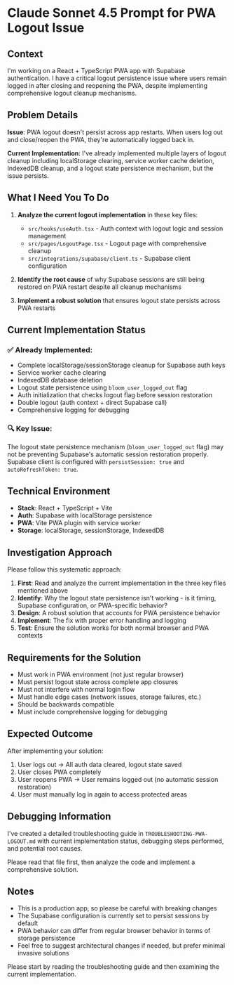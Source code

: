 # Claude Sonnet 4.5 Prompt for PWA Logout Issue

## Context
I'm working on a React + TypeScript PWA app with Supabase authentication. I have a critical logout persistence issue where users remain logged in after closing and reopening the PWA, despite implementing comprehensive logout cleanup mechanisms.

## Problem Details
**Issue**: PWA logout doesn't persist across app restarts. When users log out and close/reopen the PWA, they're automatically logged back in.

**Current Implementation**: I've already implemented multiple layers of logout cleanup including localStorage clearing, service worker cache deletion, IndexedDB cleanup, and a logout state persistence mechanism, but the issue persists.

## What I Need You To Do

1. **Analyze the current logout implementation** in these key files:
   - `src/hooks/useAuth.tsx` - Auth context with logout logic and session management
   - `src/pages/LogoutPage.tsx` - Logout page with comprehensive cleanup
   - `src/integrations/supabase/client.ts` - Supabase client configuration

2. **Identify the root cause** of why Supabase sessions are still being restored on PWA restart despite all cleanup mechanisms

3. **Implement a robust solution** that ensures logout state persists across PWA restarts

## Current Implementation Status

### ✅ Already Implemented:
- Complete localStorage/sessionStorage cleanup for Supabase auth keys
- Service worker cache clearing
- IndexedDB database deletion
- Logout state persistence using `bloom_user_logged_out` flag
- Auth initialization that checks logout flag before session restoration
- Double logout (auth context + direct Supabase call)
- Comprehensive logging for debugging

### 🔍 Key Issue:
The logout state persistence mechanism (`bloom_user_logged_out` flag) may not be preventing Supabase's automatic session restoration properly. Supabase client is configured with `persistSession: true` and `autoRefreshToken: true`.

## Technical Environment
- **Stack**: React + TypeScript + Vite
- **Auth**: Supabase with localStorage persistence
- **PWA**: Vite PWA plugin with service worker
- **Storage**: localStorage, sessionStorage, IndexedDB

## Investigation Approach

Please follow this systematic approach:

1. **First**: Read and analyze the current implementation in the three key files mentioned above
2. **Identify**: Why the logout state persistence isn't working - is it timing, Supabase configuration, or PWA-specific behavior?
3. **Design**: A robust solution that accounts for PWA persistence behavior
4. **Implement**: The fix with proper error handling and logging
5. **Test**: Ensure the solution works for both normal browser and PWA contexts

## Requirements for the Solution

- Must work in PWA environment (not just regular browser)
- Must persist logout state across complete app closures
- Must not interfere with normal login flow
- Must handle edge cases (network issues, storage failures, etc.)
- Should be backwards compatible
- Must include comprehensive logging for debugging

## Expected Outcome
After implementing your solution:
1. User logs out → All auth data cleared, logout state saved
2. User closes PWA completely
3. User reopens PWA → User remains logged out (no automatic session restoration)
4. User must manually log in again to access protected areas

## Debugging Information
I've created a detailed troubleshooting guide in `TROUBLESHOOTING-PWA-LOGOUT.md` with current implementation status, debugging steps performed, and potential root causes.

Please read that file first, then analyze the code and implement a comprehensive solution.

## Notes
- This is a production app, so please be careful with breaking changes
- The Supabase configuration is currently set to persist sessions by default
- PWA behavior can differ from regular browser behavior in terms of storage persistence
- Feel free to suggest architectural changes if needed, but prefer minimal invasive solutions

Please start by reading the troubleshooting guide and then examining the current implementation.